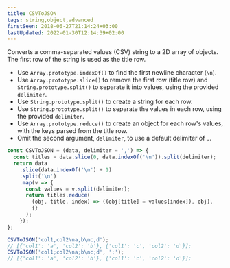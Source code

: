 ```yaml
---
title: CSVToJSON
tags: string,object,advanced
firstSeen: 2018-06-27T21:14:24+03:00
lastUpdated: 2022-01-30T12:14:39+02:00
---
```


Converts a comma-separated values (CSV) string to a 2D array of objects.
The first row of the string is used as the title row.

- Use `Array.prototype.indexOf()` to find the first newline character (`\n`).
- Use `Array.prototype.slice()` to remove the first row (title row) and `String.prototype.split()` to separate it into values, using the provided `delimiter`.
- Use `String.prototype.split()` to create a string for each row.
- Use `String.prototype.split()` to separate the values in each row, using the provided `delimiter`.
- Use `Array.prototype.reduce()` to create an object for each row's values, with the keys parsed from the title row.
- Omit the second argument, `delimiter`, to use a default delimiter of `,`.

```js
const CSVToJSON = (data, delimiter = ',') => {
  const titles = data.slice(0, data.indexOf('\n')).split(delimiter);
  return data
    .slice(data.indexOf('\n') + 1)
    .split('\n')
    .map(v => {
      const values = v.split(delimiter);
      return titles.reduce(
        (obj, title, index) => ((obj[title] = values[index]), obj),
        {}
      );
    });
};
```

```js
CSVToJSON('col1,col2\na,b\nc,d');
// [{'col1': 'a', 'col2': 'b'}, {'col1': 'c', 'col2': 'd'}];
CSVToJSON('col1;col2\na;b\nc;d', ';');
// [{'col1': 'a', 'col2': 'b'}, {'col1': 'c', 'col2': 'd'}];
```
